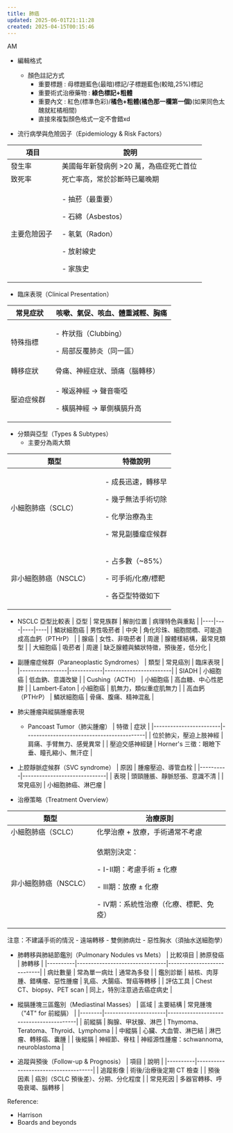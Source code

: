 ```yaml
---
title: 肺癌
updated: 2025-06-01T21:11:28
created: 2025-04-15T00:15:46
---
```


AM

- 編輯格式
  - 顏色註記方式
    - 重要標題 : 母標題藍色(最暗)標記/子標題藍色(較暗,25%)標記
    - 重要術式治療藥物 : **綠色標記+粗體**
    - 重要內文 : 紅色(標準色彩)/**橘色+粗體(橘色那一欄第一個)**(如果同色太醜就紅橘相間)
    - 直接來複製顏色格式一定不會錯xd

- 流行病學與危險因子（Epidemiology & Risk Factors）
<table>
<colgroup>
<col style="width: 26%"></col>
<col style="width: 73%"></col>
</colgroup>
<thead>
<tr class="header">
<th>項目</th>
<th>說明</th>
</tr>
</thead>
<tbody>
<tr class="odd">
<td>發生率</td>
<td>美國每年新發病例 &gt;20 萬，為癌症死亡首位</td>
</tr>
<tr class="even">
<td>致死率</td>
<td>死亡率高，常於診斷時已屬晚期</td>
</tr>
<tr class="odd">
<td>主要危險因子</td>
<td><p>- 抽菸（最重要）</p>
<p>- 石綿（Asbestos）</p>
<p>- 氡氣（Radon）</p>
<p>- 放射線史</p>
<p>- 家族史</p></td>
</tr>
</tbody>
</table>

- 臨床表現（Clinical Presentation）
<table>
<colgroup>
<col style="width: 27%"></col>
<col style="width: 72%"></col>
</colgroup>
<thead>
<tr class="header">
<th>常見症狀</th>
<th>咳嗽、氣促、咳血、體重減輕、胸痛</th>
</tr>
</thead>
<tbody>
<tr class="odd">
<td>特殊指標</td>
<td><p>- 杵狀指（Clubbing）</p>
<p>- 局部反覆肺炎（同一區）</p></td>
</tr>
<tr class="even">
<td>轉移症狀</td>
<td>骨痛、神經症狀、頭痛（腦轉移）</td>
</tr>
<tr class="odd">
<td>壓迫症候群</td>
<td><p>- 喉返神經 → 聲音嘶啞</p>
<p>- 橫膈神經 → 單側橫膈升高</p></td>
</tr>
</tbody>
</table>

- 分類與亞型（Types & Subtypes）
  - 主要分為兩大類
<table>
<colgroup>
<col style="width: 57%"></col>
<col style="width: 42%"></col>
</colgroup>
<thead>
<tr class="header">
<th>類型</th>
<th>特徵說明</th>
</tr>
</thead>
<tbody>
<tr class="odd">
<td>小細胞肺癌（SCLC）</td>
<td><p>- 成長迅速，轉移早</p>
<p>- 幾乎無法手術切除</p>
<p>- 化學治療為主</p>
<p>- 常見副腫瘤症候群</p></td>
</tr>
<tr class="even">
<td>非小細胞肺癌（NSCLC）</td>
<td><p>- 占多數（~85%）</p>
<p>- 可手術/化療/標靶</p>
<p>- 各亞型特徵如下</p></td>
</tr>
</tbody>
</table>

- NSCLC 亞型比較表
| 亞型 | 常見族群 | 解剖位置 | 病理特色與重點 |
|----|----|----|----|
| 鱗狀細胞癌 | 男性吸菸者 | 中央 | 角化珍珠、細胞間橋、可能造成高血鈣（PTHrP） |
| 腺癌 | 女性、非吸菸者 | 周邊 | 腺體樣結構，最常見類型 |
| 大細胞癌 | 吸菸者 | 周邊 | 缺乏腺體與鱗狀特徵，預後差，低分化 |

- 副腫瘤症候群（Paraneoplastic Syndromes）
| 類型            | 常見癌別   | 臨床表現               |
|-----------------|------------|------------------------|
| SIADH           | 小細胞癌   | 低血鈉、意識改變       |
| Cushing（ACTH） | 小細胞癌   | 高血糖、中心性肥胖     |
| Lambert-Eaton   | 小細胞癌   | 肌無力，類似重症肌無力 |
| 高血鈣（PTHrP） | 鱗狀細胞癌 | 骨痛、腹痛、精神混亂   |

- 肺尖腫瘤與縱膈腫瘤表現
  - Pancoast Tumor（肺尖腫瘤）
| 特徵                   | 症狀                                      |
|------------------------|-------------------------------------------|
| 位於肺尖，壓迫上肢神經 | 肩痛、手臂無力、感覺異常                  |
| 壓迫交感神經鏈         | Horner's 三徵：眼瞼下垂、瞳孔縮小、無汗症 |

- 上腔靜脈症候群（SVC syndrome）
| 原因     | 腫瘤壓迫、導管血栓           |
|----------|------------------------------|
| 表現     | 頭頸腫脹、靜脈怒張、意識不清 |
| 常見癌別 | 小細胞肺癌、淋巴瘤           |

- 治療策略（Treatment Overview）
<table>
<colgroup>
<col style="width: 39%"></col>
<col style="width: 60%"></col>
</colgroup>
<thead>
<tr class="header">
<th>類型</th>
<th>治療原則</th>
</tr>
</thead>
<tbody>
<tr class="odd">
<td>小細胞肺癌（SCLC）</td>
<td>化學治療 + 放療，手術通常不考慮</td>
</tr>
<tr class="even">
<td>非小細胞肺癌（NSCLC）</td>
<td><p>依期別決定：</p>
<p>- I-II期：考慮手術 ± 化療</p>
<p>- III期：放療 ± 化療</p>
<p>- IV期：系統性治療（化療、標靶、免疫）</p></td>
</tr>
</tbody>
</table>
注意：不建議手術的情況
- 遠端轉移
- 雙側肺病灶
- 惡性胸水（須抽水送細胞學）

- 肺轉移與肺結節鑑別（Pulmonary Nodules vs Mets）
| 比較項目 | 肺原發癌                       | 肺轉移                     |
|----------|--------------------------------|----------------------------|
| 病灶數量 | 常為單一病灶                   | 通常為多發                 |
| 鑑別診斷 | 結核、肉芽腫、錯構瘤、惡性腫瘤 | 乳癌、大腸癌、腎癌等轉移   |
| 評估工具 | Chest CT、biopsy、PET scan     | 同上，特別注意過去癌症病史 |

- 縱膈腫塊三區鑑別（Mediastinal Masses）
| 區域   | 主要結構             | 常見腫塊（"4T" for 前縱膈）             |
|--------|----------------------|-----------------------------------------|
| 前縱膈 | 胸腺、甲狀腺、淋巴   | Thymoma、Teratoma、Thyroid、Lymphoma    |
| 中縱膈 | 心臟、大血管、淋巴結 | 淋巴瘤、轉移癌、囊腫                    |
| 後縱膈 | 神經節、脊柱         | 神經源性腫瘤：schwannoma, neuroblastoma |

- 追蹤與預後（Follow-up & Prognosis）
| 項目     | 說明                                |
|----------|-------------------------------------|
| 追蹤影像 | 術後/治療後定期 CT 檢查             |
| 預後因素 | 癌別（SCLC 預後差）、分期、分化程度 |
| 常見死因 | 多器官轉移、呼吸衰竭、腦轉移        |

Reference:
- Harrison
- Boards and beyonds
